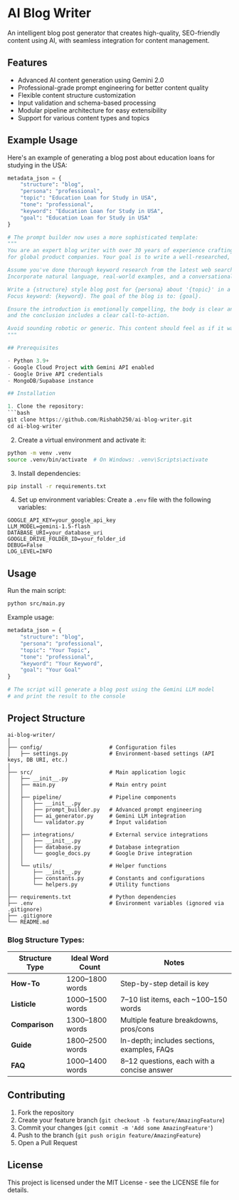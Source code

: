 # AI Blog Writer

An intelligent blog post generator that creates high-quality, SEO-friendly content using AI, with seamless integration for content management.

## Features

- Advanced AI content generation using Gemini 2.0
- Professional-grade prompt engineering for better content quality
- Flexible content structure customization
- Input validation and schema-based processing
- Modular pipeline architecture for easy extensibility
- Support for various content types and topics

## Example Usage

Here's an example of generating a blog post about education loans for studying in the USA:

```python
metadata_json = {
    "structure": "blog",
    "persona": "professional",
    "topic": "Education Loan for Study in USA",
    "tone": "professional",
    "keyword": "Education Loan for Study in USA",
    "goal": "Education Loan for Study in USA"
}

# The prompt builder now uses a more sophisticated template:
"""
You are an expert blog writer with over 30 years of experience crafting compelling, SEO-friendly content 
for global product companies. Your goal is to write a well-researched, engaging, and human-sounding blog post.

Assume you've done thorough keyword research from the latest web search results.
Incorporate natural language, real-world examples, and a conversational tone.

Write a {structure} style blog post for {persona} about '{topic}' in a {tone} tone.
Focus keyword: {keyword}. The goal of the blog is to: {goal}.

Ensure the introduction is emotionally compelling, the body is clear and structured, 
and the conclusion includes a clear call-to-action.

Avoid sounding robotic or generic. This content should feel as if it was written by a human with deep understanding.
"""

## Prerequisites

- Python 3.9+
- Google Cloud Project with Gemini API enabled
- Google Drive API credentials
- MongoDB/Supabase instance

## Installation

1. Clone the repository:
```bash
git clone https://github.com/Rishabh250/ai-blog-writer.git
cd ai-blog-writer
```

2. Create a virtual environment and activate it:
```bash
python -m venv .venv
source .venv/bin/activate  # On Windows: .venv\Scripts\activate
```

3. Install dependencies:
```bash
pip install -r requirements.txt
```

4. Set up environment variables:
Create a `.env` file with the following variables:
```
GOOGLE_API_KEY=your_google_api_key
LLM_MODEL=gemini-1.5-flash
DATABASE_URI=your_database_uri
GOOGLE_DRIVE_FOLDER_ID=your_folder_id
DEBUG=False
LOG_LEVEL=INFO
```

## Usage

Run the main script:
```bash
python src/main.py
```

Example usage:
```python
metadata_json = {
    "structure": "blog",
    "persona": "professional",
    "topic": "Your Topic",
    "tone": "professional",
    "keyword": "Your Keyword",
    "goal": "Your Goal"
}

# The script will generate a blog post using the Gemini LLM model
# and print the result to the console
```

## Project Structure

```
ai-blog-writer/
│
├── config/                     # Configuration files
│   ├── settings.py             # Environment-based settings (API keys, DB URI, etc.)
│
├── src/                        # Main application logic
│   ├── __init__.py
│   ├── main.py                 # Main entry point
│   │
│   ├── pipeline/               # Pipeline components
│   │   ├── __init__.py
│   │   ├── prompt_builder.py   # Advanced prompt engineering
│   │   ├── ai_generator.py     # Gemini LLM integration
│   │   └── validator.py        # Input validation
│   │
│   ├── integrations/           # External service integrations
│   │   ├── __init__.py
│   │   ├── database.py         # Database integration
│   │   └── google_docs.py      # Google Drive integration
│   │
│   └── utils/                  # Helper functions
│       ├── __init__.py
│       ├── constants.py        # Constants and configurations
│       └── helpers.py          # Utility functions
│
├── requirements.txt            # Python dependencies
├── .env                        # Environment variables (ignored via .gitignore)
├── .gitignore
└── README.md
```

### Blog Structure Types:
| Structure Type | Ideal Word Count | Notes                                       |
| -------------- | ---------------- | ------------------------------------------- |
| **How-To**     | 1200–1800 words  | Step-by-step detail is key                  |
| **Listicle**   | 1000–1500 words  | 7–10 list items, each \~100–150 words       |
| **Comparison** | 1300–1800 words  | Multiple feature breakdowns, pros/cons      |
| **Guide**      | 1800–2500 words  | In-depth; includes sections, examples, FAQs |
| **FAQ**        | 1000–1400 words  | 8–12 questions, each with a concise answer  |


## Contributing

1. Fork the repository
2. Create your feature branch (`git checkout -b feature/AmazingFeature`)
3. Commit your changes (`git commit -m 'Add some AmazingFeature'`)
4. Push to the branch (`git push origin feature/AmazingFeature`)
5. Open a Pull Request

## License

This project is licensed under the MIT License - see the LICENSE file for details.